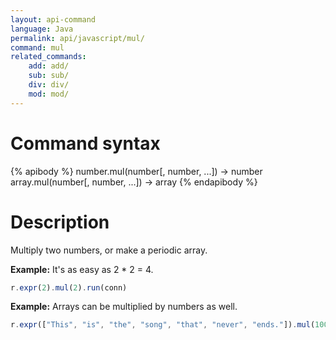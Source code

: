 ```yaml
---
layout: api-command
language: Java
permalink: api/javascript/mul/
command: mul
related_commands:
    add: add/
    sub: sub/
    div: div/
    mod: mod/
---
```


# Command syntax #

{% apibody %}
number.mul(number[, number, ...]) &rarr; number
array.mul(number[, number, ...]) &rarr; array
{% endapibody %}

# Description #

Multiply two numbers, or make a periodic array.

__Example:__ It's as easy as 2 * 2 = 4.

```js
r.expr(2).mul(2).run(conn)
```

__Example:__ Arrays can be multiplied by numbers as well.

```js
r.expr(["This", "is", "the", "song", "that", "never", "ends."]).mul(100).run(conn)
```

